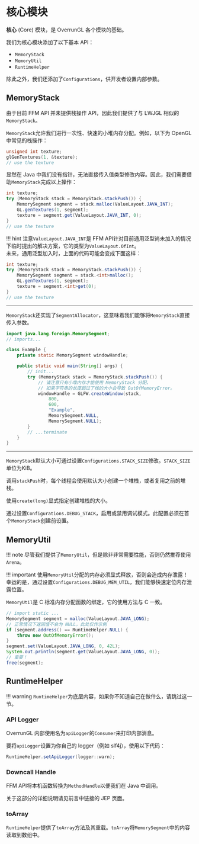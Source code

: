 # 核心模块

**核心** (Core) 模块，是 OverrunGL 各个模块的基础。

我们为核心模块添加了以下基本 API：

- `MemoryStack`
- `MemoryUtil`
- `RuntimeHelper`

除此之外，我们还添加了`Configurations`，供开发者设置内部参数。

## MemoryStack

由于目前 FFM API 并未提供栈操作 API，因此我们提供了与 LWJGL 相似的`MemoryStack`。

`MemoryStack`允许我们进行一次性、快速的小堆内存分配。例如，以下为 OpenGL 中常见的栈操作：

```c
unsigned int texture;
glGenTextures(1, &texture);
// use the texture
```

显然在 Java 中我们没有指针，无法直接传入值类型修改内容。因此，我们需要借助`MemoryStack`完成以上操作：

```java
int texture;
try (MemoryStack stack = MemoryStack.stackPush()) {
    MemorySegment segment = stack.malloc(ValueLayout.JAVA_INT);
    GL.genTextures(1, segment);
    texture = segment.get(ValueLayout.JAVA_INT, 0);
}
// use the texture
```

!!! hint
    注意`ValueLayout.JAVA_INT`是 FFM API针对目前通用泛型尚未加入的情况下临时提出的解决方案，它的类型为`ValueLayout.OfInt`。  
    未来，通用泛型加入时，上面的代码可能会变成下面这样：

```java
int texture;
try (MemoryStack stack = MemoryStack.stackPush()) {
    MemorySegment segment = stack.<int>malloc();
    GL.genTextures(1, segment);
    texture = segment.<int>get(0);
}
// use the texture
```

---

`MemoryStack`还实现了`SegmentAllocator`，这意味着我们能够将`MemoryStack`直接传入参数。

```java
import java.lang.foreign.MemorySegment;
// imports...

class Example {
    private static MemorySegment windowHandle;

    public static void main(String[] args) {
        // init...
        try (MemoryStack stack = MemoryStack.stackPush()) {
            // 请注意只有小堆内存才能使用 MemoryStack 分配，
            // 如果字符串的长度超过了栈的大小会导致 OutOfMemoryError。
            windowHandle = GLFW.createWindow(stack,
                800,
                600,
                "Example",
                MemorySegment.NULL,
                MemorySegment.NULL);
        }
        // ...terminate
    }
}
```

---

`MemoryStack`默认大小可通过设置`Configurations.STACK_SIZE`修改。`STACK_SIZE`单位为KiB。

调用`stackPush`时，每个线程会使用默认大小创建一个堆栈，或者复用之前的堆栈。

使用`create(long)`显式指定创建堆栈的大小。

通过设置`Configurations.DEBUG_STACK`，启用或禁用调试模式。此配置必须在首个`MemoryStack`创建前设置。

## MemoryUtil

!!! note
    尽管我们提供了`MemoryUtil`，但是除非非常需要性能，否则仍然推荐使用`Arena`。

!!! important
    使用`MemoryUtil`分配的内存必须显式释放，否则会造成内存泄露！  
    幸运的是，通过设置`Configurations.DEBUG_MEM_UTIL`，我们能够快速定位内存泄露位置。

`MemoryUtil`是 C 标准内存分配函数的绑定，它的使用方法与 C 一致。

```java
// import static ...
MemorySegment segment = malloc(ValueLayout.JAVA_LONG);
// 正常情况下返回值不会为 NULL，此处仅作示例
if (segment.address() == RuntimeHelper.NULL) {
    throw new OutOfMemoryError();
}
segment.set(ValueLayout.JAVA_LONG, 0, 42L);
System.out.println(segment.get(ValueLayout.JAVA_LONG, 0));
// 重要！
free(segment);
```

## RuntimeHelper

!!! warning
    `RuntimeHelper`为底层内容，如果你不知道自己在做什么，请跳过这一节。

### API Logger

OverrunGL 内部使用名为`apiLogger`的`Consumer`来打印内部消息。

要将`apiLogger`设置为你自己的 logger（例如 slf4j），使用以下代码：

```java
RuntimeHelper.setApiLogger(logger::warn);
```

### Downcall Handle

FFM API将本机函数转换为`MethodHandle`以便我们在 Java 中调用。

关于这部分的详细说明请见前言中链接的 JEP 页面。

### toArray

`RuntimeHelper`提供了`toArray`方法及其重载。`toArray`将`MemorySegment`中的内容读取到数组中。
